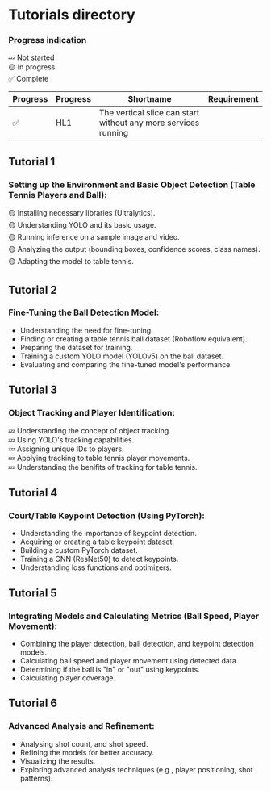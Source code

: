 # Tutorials directory
### Progress indication
💤 Not started  
🟡 In progress  
✅ Complete  

| Progress | Progress | Shortname | Requirement |
|---|---|---|---|
| ✅ | HL1 | The vertical slice can start without any more services running |

## Tutorial 1
### Setting up the Environment and Basic Object Detection (Table Tennis Players and Ball):
🟡 Installing necessary libraries (Ultralytics).  
🟡 Understanding YOLO and its basic usage.  
🟡 Running inference on a sample image and video.  
🟡 Analyzing the output (bounding boxes, confidence scores, class names).  
🟡 Adapting the model to table tennis.  

## Tutorial 2
### Fine-Tuning the Ball Detection Model:
- Understanding the need for fine-tuning.
- Finding or creating a table tennis ball dataset (Roboflow equivalent).
- Preparing the dataset for training.
- Training a custom YOLO model (YOLOv5) on the ball dataset.
- Evaluating and comparing the fine-tuned model's performance.

## Tutorial 3
### Object Tracking and Player Identification:
💤 Understanding the concept of object tracking.  
💤 Using YOLO's tracking capabilities.  
💤 Assigning unique IDs to players.  
💤 Applying tracking to table tennis player movements.  
💤 Understanding the benifits of tracking for table tennis.  

## Tutorial 4
### Court/Table Keypoint Detection (Using PyTorch):
- Understanding the importance of keypoint detection.
- Acquiring or creating a table keypoint dataset.
- Building a custom PyTorch dataset.
- Training a CNN (ResNet50) to detect keypoints.
- Understanding loss functions and optimizers.

## Tutorial 5
### Integrating Models and Calculating Metrics (Ball Speed, Player Movement):
- Combining the player detection, ball detection, and keypoint detection models.
- Calculating ball speed and player movement using detected data.
- Determining if the ball is "in" or "out" using keypoints.
- Calculating player coverage.

## Tutorial 6
### Advanced Analysis and Refinement:
- Analysing shot count, and shot speed.
- Refining the models for better accuracy.
- Visualizing the results.
- Exploring advanced analysis techniques (e.g., player positioning, shot patterns).


